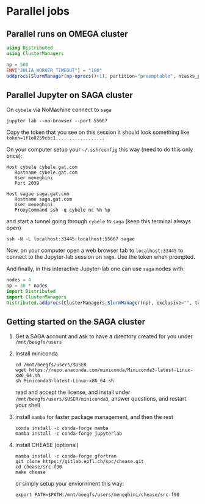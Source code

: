 # Parallel jobs

## Parallel runs on OMEGA cluster

```julia
using Distributed
using ClusterManagers

np = 500
ENV["JULIA_WORKER_TIMEOUT"] = "180"
addprocs(SlurmManager(np-nprocs()+1), partition="preemptable", ntasks_per_core=1, mem_per_cpu="4G", time="99:99:99", topology=:master_worker)
```

## Parallel Jupyter on SAGA cluster

On `cybele` via NoMachine connect to `saga`

```
jupyter lab --no-browser --port 55667
```

Copy the token that you see on this session it should look something like ```token=1f1e0259cbc1..................```

On your computer setup your `~/.ssh/config` this way (need to do this only once):
```
Host cybele cybele.gat.com
   Hostname cybele.gat.com
   User meneghini
   Port 2039

Host sagae saga.gat.com
   Hostname saga.gat.com
   User meneghini
   ProxyCommand ssh -q cybele nc %h %p
```

and start a tunnel going through `cybele` to `saga` (keep this terminal always open)
```
ssh -N -L localhost:33445:localhost:55667 sagae
```

Now, on your computer open a web browser tab to `localhost:33445` to connect to the Jupyter-lab session on `saga`.
Use the token when prompted.

And finally, in this interactive Jupyter-lab one can use `saga` nodes with:
```julia
nodes = 4
np = 30 * nodes
import Distributed
import ClusterManagers
Distributed.addprocs(ClusterManagers.SlurmManager(np), exclusive="", topology=:master_worker)
```

## Getting started on the SAGA cluster

1. Get a SAGA account and ask to have a directory created for you under `/mnt/beegfs/users`

2. Install miniconda
   ```
   cd /mnt/beegfs/users/$USER
   wget https://repo.anaconda.com/miniconda/Miniconda3-latest-Linux-x86_64.sh
   sh Miniconda3-latest-Linux-x86_64.sh
   ```
   read and accept the license, and install under `/mnt/beegfs/users/$USER/miniconda3`, answer questions, and restart your shell

3. install `mamba` for faster package management, and then the rest
   ```
   conda install -c conda-forge mamba
   mamba install -c conda-forge jupyterlab
   ```

4. install CHEASE (optional)
   ```
   mamba install -c conda-forge gfortran
   git clone https://gitlab.epfl.ch/spc/chease.git
   cd chease/src-f90
   make chease
   ```

   or simply setup your enviornment this way:

   ```
   export PATH=$PATH:/mnt/beegfs/users/meneghini/chease/src-f90
   ```
